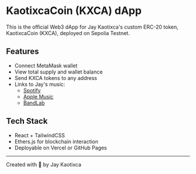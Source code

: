 # KaotixcaCoin (KXCA) dApp

This is the official Web3 dApp for Jay Kaotixca's custom ERC-20 token, KaotixcaCoin (KXCA), deployed on Sepolia Testnet.

## Features
- Connect MetaMask wallet
- View total supply and wallet balance
- Send KXCA tokens to any address
- Links to Jay's music:
  - [Spotify](https://open.spotify.com/artist/4xv3OLntL4AOKcsCacfJoZ?si=ebL40YScQPipGhaeDcldgA)
  - [Apple Music](https://music.apple.com/us/artist/jay-kaotixca/1511542847)
  - [BandLab](https://www.bandlab.com/jaykaotixcamuzik)

## Tech Stack
- React + TailwindCSS
- Ethers.js for blockchain interaction
- Deployable on Vercel or GitHub Pages

---

Created with 💽 by Jay Kaotixca
